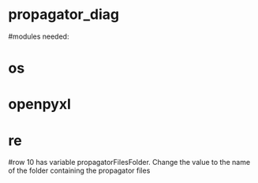 # propagator_diag
#modules needed:
# os
# openpyxl
# re
#row 10 has variable propagatorFilesFolder. Change the value to the name of the folder containing the propagator files
